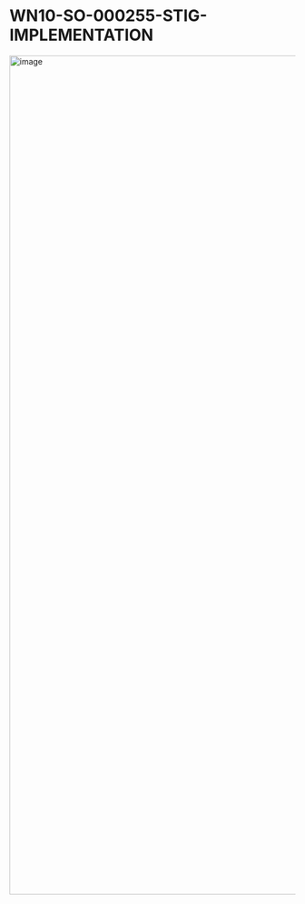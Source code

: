 # WN10-SO-000255-STIG-IMPLEMENTATION

<img width="2418" height="1476" alt="image" src="https://github.com/user-attachments/assets/73b8599b-3f39-43e5-b041-f0756d3ac691" />
